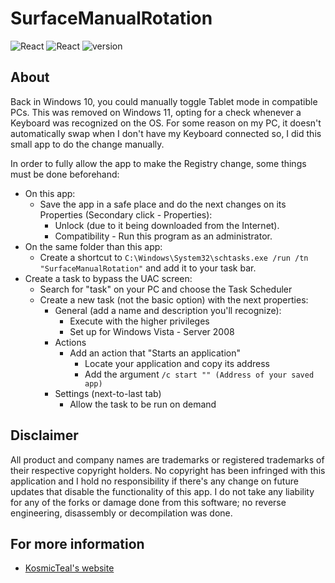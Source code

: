 # SurfaceManualRotation
![React](https://img.shields.io/badge/Windows-blue) 
![React](https://img.shields.io/badge/CSharp-purple) 
![version](https://img.shields.io/github/v/tag/kosmicteal/SurfaceManualRotation?label=version&color=blue)

## About

Back in Windows 10, you could manually toggle Tablet mode in compatible PCs. This was removed on Windows 11, opting for a check whenever a Keyboard was recognized on the OS. For some reason on my PC, it doesn't automatically swap when I don't have my Keyboard connected so, I did this small app to do the change manually.

In order to fully allow the app to make the Registry change, some things must be done beforehand:

* On this app:
  * Save the app in a safe place and do the next changes on its Properties (Secondary click - Properties):
    * Unlock (due to it being downloaded from the Internet).
    * Compatibility - Run this program as an administrator. 
* On the same folder than this app:
  * Create a shortcut to `C:\Windows\System32\schtasks.exe /run /tn "SurfaceManualRotation"` and add it to your task bar.
* Create a task to bypass the UAC screen:
  * Search for "task" on your PC and choose the Task Scheduler
  * Create a new task (not the basic option) with the next properties:
    * General (add a name and description you'll recognize):
      * Execute with the higher privileges
      * Set up for Windows Vista - Server 2008
    * Actions
      * Add an action that "Starts an application"
        * Locate your application and copy its address
        * Add the argument `/c start "" (Address of your saved app)`
    * Settings (next-to-last tab)
      * Allow the task to be run on demand 

## Disclaimer

All product and company names are trademarks or registered trademarks of their respective copyright holders. No copyright has been infringed with this application and I hold no responsibility if there's any change on future updates that disable the functionality of this app. I do not take any liability for any of the forks or damage done from this software; no reverse engineering, disassembly or decompilation was done.

## For more information

* [KosmicTeal's website](https://kosmicteal.github.io/)
